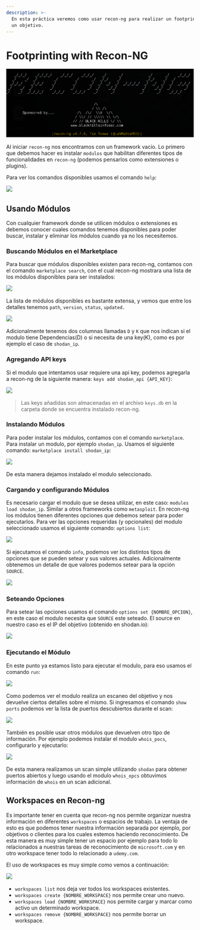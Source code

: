 ```yaml
---
description: >-
  En esta práctica veremos como usar recon-ng para realizar un footprinting de
  un objetivo.
---
```


# Footprinting with Recon-NG

![](../.gitbook/assets/image%20%284%29.png)

Al iniciar `recon-ng` nos encontramos con un framework vacío. Lo primero que debemos hacer es instalar `modulos` que habilitan diferentes tipos de funcionalidades en `recon-ng` \(podemos pensarlos como extensiones o plugins\).

Para ver los comandos disponibles usamos el comando `help`:

![](https://i.imgur.com/CEy5WaL.png)

## Usando Módulos

Con cualquier framework donde se utilicen módulos o extensiones es debemos conocer cuales comandos tenemos disponibles para poder buscar, instalar y eliminar los módulos cuando ya no los necesitemos.

### Buscando Módulos en el Marketplace

Para buscar que módulos disponibles existen para recon-ng, contamos con el comando `marketplace search`, con el cual recon-ng mostrara una lista de los módulos disponibles para ser instalados:

 

![](https://i.imgur.com/po2xQvD.png)

La lista de módulos disponibles es bastante extensa, y vemos que entre los detalles tenemos `path`, `version`, `status`, `updated.` 

![](https://i.imgur.com/ek70rM8.png)

Adicionalmente tenemos dos columnas llamadas `D` y `K` que nos indican si el modulo tiene Dependencias\(D\) o si necesita de una key\(K\), como es por ejemplo el caso de `shodan_ip`.

### Agregando API keys

Si el modulo que intentamos usar requiere una api key, podemos agregarla a recon-ng de la siguiente manera: `keys add shodan_api {API_KEY}`:

![](https://i.imgur.com/mXiwAuk.png)

> Las keys añadidas son almacenadas en el archivo `keys.db` en la carpeta donde se encuentra instalado recon-ng.

### Instalando Módulos

Para poder instalar los módulos, contamos con el comando `marketplace`. Para instalar un modulo, por ejemplo `shodan_ip`. Usamos el siguiente comando: `marketplace install shodan_ip`:

![](https://i.imgur.com/OVZdn4k.png)

De esta manera dejamos instalado el modulo seleccionado.

### Cargando y configurando Módulos

Es necesario cargar el modulo que se desea utilizar, en este caso: `modules load shodan_ip`. Similar a otros frameworks como `metasploit`. En recon-ng los módulos tienen diferentes opciones que debemos setear para poder ejecutarlos. Para ver las opciones requeridas \(y opcionales\) del modulo seleccionado usamos el siguiente comando: `options list`:

![](https://i.imgur.com/rTwi9v7.png)

Si ejecutamos el comando `info`, podemos ver los distintos tipos de opciones que se pueden setear y sus valores actuales. Adicionalmente obtenemos un detalle de que valores podemos setear para la opción `SOURCE`.

![](https://i.imgur.com/RO4Q1lN.png)

### Seteando Opciones

Para setear las opciones usamos el comando `options set {NOMBRE_OPCION}`, en este caso el modulo necesita que `SOURCE` este seteado. El source en nuestro caso es el IP del objetivo \(obtenido en shodan.io\):

![](https://i.imgur.com/viuIMVx.png)

### Ejecutando el Módulo

En este punto ya estamos listo para ejecutar el modulo, para eso usamos el comando `run`:

![](https://i.imgur.com/KGshirb.png)

Como podemos ver el modulo realiza un escaneo del objetivo y nos devuelve ciertos detalles sobre el mismo. Si ingresamos el comando `show ports` podemos ver la lista de puertos descubiertos durante el scan:

![](https://i.imgur.com/WYdsnOx.png)

También es posible usar otros módulos que devuelven otro tipo de información. Por ejemplo podemos instalar el modulo `whois_pocs`, configurarlo y ejecutarlo:

![](https://i.imgur.com/4j4YsH3.png)

De esta manera realizamos un scan simple utilizando `shodan` para obtener puertos abiertos y luego usando el modulo `whois_opcs` obtuvimos información de `whois` en un scan adicional.

## Workspaces en Recon-ng

Es importante tener en cuenta que recon-ng nos permite organizar nuestra información en diferentes `workspaces` o espacios de trabajo. La ventaja de esto es que podemos tener nuestra información separada por ejemplo, por objetivos o clientes para los cuales estemos haciendo reconocimiento. De esta manera es muy simple tener un espacio por ejemplo para todo lo relacionados a nuestras tareas de reconocimiento de `microsoft.com` y en otro workspace tener todo lo relacionado a `udemy.com`.

El uso de workspaces es muy simple como vemos a continuación: 

![](https://i.imgur.com/qaG8pnp.png)

* `workspaces list` nos deja ver todos los workspaces existentes.
* `workspaces create {NOMBRE_WORKSPACE}` nos permite crear uno nuevo.
* `workspaces load {NOMBRE_WORKSPACE}` nos permite cargar y marcar como activo un determinado workspace.
* `workspaces remove {NOMBRE_WORKSPACE}` nos permite borrar un workspace.

